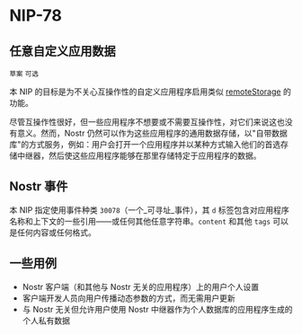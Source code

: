 NIP-78
======

任意自定义应用数据
-------------------------

`草案` `可选`

本 NIP 的目标是为不关心互操作性的自定义应用程序启用类似 [remoteStorage](https://remotestorage.io/) 的功能。

尽管互操作性很好，但一些应用程序不想要或不需要互操作性，对它们来说这也没有意义。然而，Nostr 仍然可以作为这些应用程序的通用数据存储，以"自带数据库"的方式服务，例如：用户会打开一个应用程序并以某种方式输入他们的首选存储中继器，然后使这些应用程序能够在那里存储特定于应用程序的数据。

## Nostr 事件

本 NIP 指定使用事件种类 `30078`（一个_可寻址_事件），其 `d` 标签包含对应用程序名称和上下文的一些引用——或任何其他任意字符串。`content` 和其他 `tags` 可以是任何内容或任何格式。

## 一些用例

 - Nostr 客户端（和其他与 Nostr 无关的应用程序）上的用户个人设置
 - 客户端开发人员向用户传播动态参数的方式，而无需用户更新
 - 与 Nostr 无关但允许用户使用 Nostr 中继器作为个人数据库的应用程序生成的个人私有数据
